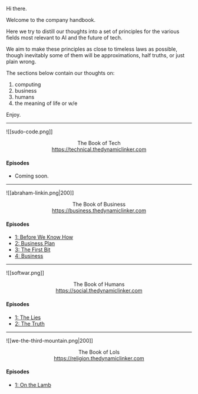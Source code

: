 
Hi there.

Welcome to the company handbook.

Here we try to distill our thoughts into a set of principles for the various fields most relevant to AI and the future of tech.

We aim to make these principles as close to timeless laws as possible, though inevitably some of them will be approximations, half truths, or just plain wrong.

The sections below contain our thoughts on:
1. computing
2. business
3. humans
4. the meaning of life or w/e

Enjoy.

---


![[sudo-code.png]]

<span style="display: block; text-align: center">The Book of Tech<br><a>https://technical.thedynamiclinker.com</a></span>
#### Episodes 
- Coming soon.

---

![[abraham-linkin.png|200]]

<span style="display: block; text-align: center">The Book of Business<br><a>https://business.thedynamiclinker.com</a></span>
#### Episodes
- [1: Before We Know How](https://www.youtube.com/watch?v=CsFu6m6nt1Y)
- [2: Business Plan](https://www.youtube.com/watch?v=9RoHQ5yikZY)
- [3: The First Bit](https://www.youtube.com/watch?v=_ETMFlMigYM)
- [4: Business](https://www.youtube.com/watch?v=vxU--qWm5vc)

---

![[softwar.png]]

<span style="display: block; text-align: center">The Book of Humans<br><a>https://social.thedynamiclinker.com</a></span>
#### Episodes
- [1: The Lies](https://youtu.be/3ZY4fn1k57I?si=6tv9bdeRksHvBACX)
- [2: The Truth](https://youtu.be/DjGHkEc3eic?si=eqN-9_1km8thyimZ)

---

![[we-the-third-mountain.png|200]]

<span style="display: block; text-align: center">The Book of Lols<br><a>https://religion.thedynamiclinker.com</a></span>
#### Episodes
- [1: On the Lamb](https://religion.thedynamiclinker.com/bible/On+the+Lamb)
